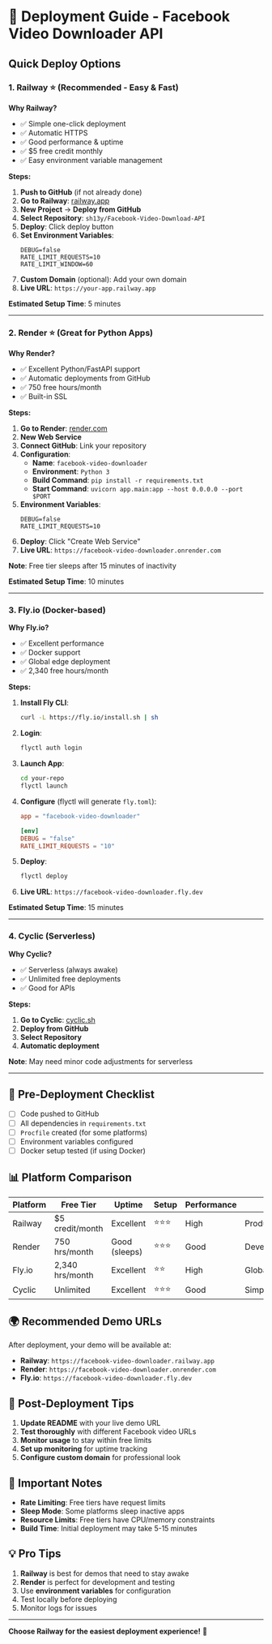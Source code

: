 # 🚀 Deployment Guide - Facebook Video Downloader API

## Quick Deploy Options

### 1. **Railway** ⭐ (Recommended - Easy & Fast)

**Why Railway?**
- ✅ Simple one-click deployment
- ✅ Automatic HTTPS
- ✅ Good performance & uptime
- ✅ $5 free credit monthly
- ✅ Easy environment variable management

**Steps:**
1. **Push to GitHub** (if not already done)
2. **Go to Railway**: [railway.app](https://railway.app)
3. **New Project** → **Deploy from GitHub**
4. **Select Repository**: `sh13y/Facebook-Video-Download-API`
5. **Deploy**: Click deploy button
6. **Set Environment Variables**:
   ```
   DEBUG=false
   RATE_LIMIT_REQUESTS=10
   RATE_LIMIT_WINDOW=60
   ```
7. **Custom Domain** (optional): Add your own domain
8. **Live URL**: `https://your-app.railway.app`

**Estimated Setup Time**: 5 minutes

---

### 2. **Render** ⭐ (Great for Python Apps)

**Why Render?**
- ✅ Excellent Python/FastAPI support
- ✅ Automatic deployments from GitHub
- ✅ 750 free hours/month
- ✅ Built-in SSL

**Steps:**
1. **Go to Render**: [render.com](https://render.com)
2. **New Web Service**
3. **Connect GitHub**: Link your repository
4. **Configuration**:
   - **Name**: `facebook-video-downloader`
   - **Environment**: `Python 3`
   - **Build Command**: `pip install -r requirements.txt`
   - **Start Command**: `uvicorn app.main:app --host 0.0.0.0 --port $PORT`
5. **Environment Variables**:
   ```
   DEBUG=false
   RATE_LIMIT_REQUESTS=10
   ```
6. **Deploy**: Click "Create Web Service"
7. **Live URL**: `https://facebook-video-downloader.onrender.com`

**Note**: Free tier sleeps after 15 minutes of inactivity

**Estimated Setup Time**: 10 minutes

---

### 3. **Fly.io** (Docker-based)

**Why Fly.io?**
- ✅ Excellent performance
- ✅ Docker support
- ✅ Global edge deployment
- ✅ 2,340 free hours/month

**Steps:**
1. **Install Fly CLI**:
   ```bash
   curl -L https://fly.io/install.sh | sh
   ```

2. **Login**:
   ```bash
   flyctl auth login
   ```

3. **Launch App**:
   ```bash
   cd your-repo
   flyctl launch
   ```

4. **Configure** (flyctl will generate `fly.toml`):
   ```toml
   app = "facebook-video-downloader"
   
   [env]
   DEBUG = "false"
   RATE_LIMIT_REQUESTS = "10"
   ```

5. **Deploy**:
   ```bash
   flyctl deploy
   ```

6. **Live URL**: `https://facebook-video-downloader.fly.dev`

**Estimated Setup Time**: 15 minutes

---

### 4. **Cyclic** (Serverless)

**Why Cyclic?**
- ✅ Serverless (always awake)
- ✅ Unlimited free deployments
- ✅ Good for APIs

**Steps:**
1. **Go to Cyclic**: [cyclic.sh](https://cyclic.sh)
2. **Deploy from GitHub**
3. **Select Repository**
4. **Automatic deployment**

**Note**: May need minor code adjustments for serverless

---

## 🔧 Pre-Deployment Checklist

- [ ] Code pushed to GitHub
- [ ] All dependencies in `requirements.txt`
- [ ] `Procfile` created (for some platforms)
- [ ] Environment variables configured
- [ ] Docker setup tested (if using Docker)

## 📊 Platform Comparison

| Platform | Free Tier | Uptime | Setup | Performance | Best For |
|----------|-----------|--------|-------|-------------|----------|
| Railway | $5 credit/month | Excellent | ⭐⭐⭐ | High | Production demos |
| Render | 750 hrs/month | Good (sleeps) | ⭐⭐⭐ | Good | Development/testing |
| Fly.io | 2,340 hrs/month | Excellent | ⭐⭐ | High | Global deployment |
| Cyclic | Unlimited | Excellent | ⭐⭐⭐ | Good | Simple APIs |

## 🌍 Recommended Demo URLs

After deployment, your demo will be available at:

- **Railway**: `https://facebook-video-downloader.railway.app`
- **Render**: `https://facebook-video-downloader.onrender.com`
- **Fly.io**: `https://facebook-video-downloader.fly.dev`

## 📝 Post-Deployment Tips

1. **Update README** with your live demo URL
2. **Test thoroughly** with different Facebook video URLs
3. **Monitor usage** to stay within free limits
4. **Set up monitoring** for uptime tracking
5. **Configure custom domain** for professional look

## 🚨 Important Notes

- **Rate Limiting**: Free tiers have request limits
- **Sleep Mode**: Some platforms sleep inactive apps
- **Resource Limits**: Free tiers have CPU/memory constraints
- **Build Time**: Initial deployment may take 5-15 minutes

## 💡 Pro Tips

1. **Railway** is best for demos that need to stay awake
2. **Render** is perfect for development and testing
3. Use **environment variables** for configuration
4. Test locally before deploying
5. Monitor logs for issues

---

**Choose Railway for the easiest deployment experience!** 🚀
